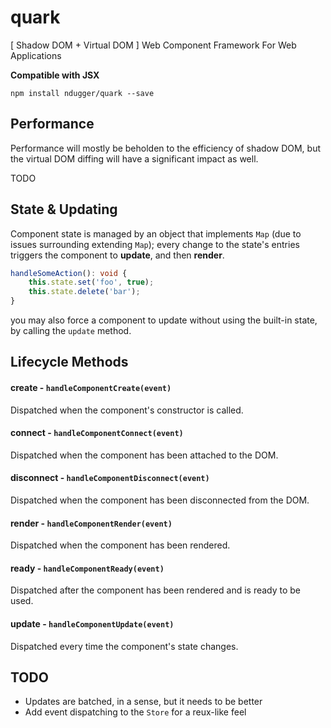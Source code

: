 # quark

[ Shadow DOM + Virtual DOM ] Web Component Framework For Web Applications

**Compatible with JSX**

```
npm install ndugger/quark --save
```

## Performance
Performance will mostly be beholden to the efficiency of shadow DOM, but the virtual DOM diffing
will have a significant impact as well.

TODO

## State & Updating
Component state is managed by an object that implements `Map` (due to issues surrounding extending `Map`);
every change to the state's entries triggers the component to **update**, and then **render**.

```typescript
handleSomeAction(): void {
    this.state.set('foo', true);
    this.state.delete('bar');
}
```

you may also force a component to update without using the built-in state, by calling the `update` method.


## Lifecycle Methods

#### create - `handleComponentCreate(event)`
Dispatched when the component's constructor is called.

#### connect - `handleComponentConnect(event)`
Dispatched when the component has been attached to the DOM.

#### disconnect - `handleComponentDisconnect(event)`
Dispatched when the component has been disconnected from the DOM.

#### render - `handleComponentRender(event)`
Dispatched when the component has been rendered.

#### ready - `handleComponentReady(event)`
Dispatched after the component has been rendered and is ready to be used.

#### update - `handleComponentUpdate(event)`
Dispatched every time the component's state changes.

## TODO
- Updates are batched, in a sense, but it needs to be better
- Add event dispatching to the `Store` for a reux-like feel
